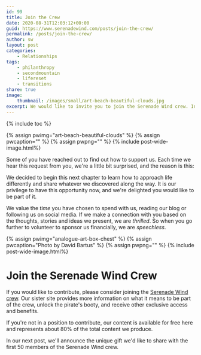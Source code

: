 ```yaml
---
id: 99
title: Join the Crew
date: 2020-08-31T12:03:12+00:00
guid: https://www.serenadewind.com/posts/join-the-crew/
permalink: /posts/join-the-crew/
author: sw
layout: post
categories:
    - Relationships
tags:
    - philanthropy
    - secondmountain
    - lifereset
    - transitions
share: true
image:
    thumbnail: /images/small/art-beach-beautiful-clouds.jpg 
excerpt: We would like to invite you to join the Serenade Wind crew. In this post, find out what it means to be part of the crew, unlock the pirate's booty, and receive other exclusive access and benefits. 
---
```

{% include toc %}

{% assign pwimg="art-beach-beautiful-clouds" %}
{% assign pwcaption="" %}
{% assign pwpng="" %}
{% include post-wide-image.html%}

Some of you have reached out to find out how to support us. Each time we hear this request from you, we're a little bit surprised, and the reason is this: 

We decided to begin this next chapter to learn how to approach life differently and share whatever we discovered along the way. It is our privilege to have this opportunity now, and we're delighted you would like to be part of it.

We value the *time* you have chosen to spend with us, reading our blog or following us on social media. If we make a connection with you based on the thoughts, stories and ideas we present, we are *thrilled*. So when you go further to volunteer to sponsor us financially, we are *speechless*.

{% assign pwimg="analogue-art-box-chest" %}
{% assign pwcaption="Photo by David Bartus" %}
{% assign pwpng="" %}
{% include post-wide-image.html%}

# Join the Serenade Wind Crew

If you would like to contribute, please consider joining the [Serenade Wind crew](https://www.patreon.com/user?u=30149836&fan_landing=true). Our sister site provides more information on what it means to be part of the crew, unlock the pirate's booty, and receive other exclusive access and benefits. 

If you're not in a position to contribute, our content is available for free here and represents about 80% of the total content we produce. 

In our next post, we'll announce the unique gift we'd like to share with the first 50 members of the Serenade Wind crew.

